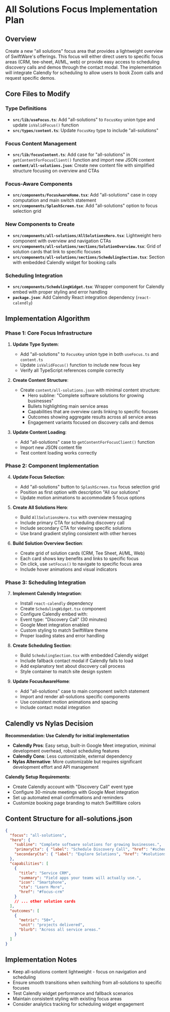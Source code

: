 # All Solutions Focus Implementation Plan

## Overview

Create a new "all solutions" focus area that provides a lightweight overview of SwiftWare's offerings. This focus will either direct users to specific focus areas (CRM, tee-sheet, AI/ML, web) or provide easy access to scheduling discovery calls and demos through the contact modal. The implementation will integrate Calendly for scheduling to allow users to book Zoom calls and request specific demos.

## Core Files to Modify

### Type Definitions

- **`src/lib/useFocus.ts`**: Add "all-solutions" to `FocusKey` union type and update `isValidFocus()` function
- **`src/types/content.ts`**: Update `FocusKey` type to include "all-solutions"

### Focus Content Management

- **`src/lib/focusContent.ts`**: Add case for "all-solutions" in `getContentForFocusClient()` function and import new JSON content
- **`content/all-solutions.json`**: Create new content file with simplified structure focusing on overview and CTAs

### Focus-Aware Components

- **`src/components/FocusAwareHome.tsx`**: Add "all-solutions" case in copy computation and main switch statement
- **`src/components/SplashScreen.tsx`**: Add "all-solutions" option to focus selection grid

### New Components to Create

- **`src/components/all-solutions/AllSolutionsHero.tsx`**: Lightweight hero component with overview and navigation CTAs
- **`src/components/all-solutions/sections/SolutionOverview.tsx`**: Grid of solution cards that link to specific focuses
- **`src/components/all-solutions/sections/SchedulingSection.tsx`**: Section with embedded Calendly widget for booking calls

### Scheduling Integration

- **`src/components/SchedulingWidget.tsx`**: Wrapper component for Calendly embed with proper styling and error handling
- **`package.json`**: Add Calendly React integration dependency (`react-calendly`)

## Implementation Algorithm

### Phase 1: Core Focus Infrastructure

1. **Update Type System**:
   - Add "all-solutions" to `FocusKey` union type in both `useFocus.ts` and `content.ts`
   - Update `isValidFocus()` function to include new focus key
   - Verify all TypeScript references compile correctly

2. **Create Content Structure**:
   - Create `content/all-solutions.json` with minimal content structure:
     - Hero subline: "Complete software solutions for growing businesses"
     - Bullets highlighting main service areas
     - Capabilities that are overview cards linking to specific focuses
     - Outcomes showing aggregate results across all service areas
     - Engagement variants focused on discovery calls and demos

3. **Update Content Loading**:
   - Add "all-solutions" case to `getContentForFocusClient()` function
   - Import new JSON content file
   - Test content loading works correctly

### Phase 2: Component Implementation

4. **Update Focus Selection**:
   - Add "all-solutions" button to `SplashScreen.tsx` focus selection grid
   - Position as first option with description "All our solutions"
   - Update motion animations to accommodate 5 focus options

5. **Create All Solutions Hero**:
   - Build `AllSolutionsHero.tsx` with overview messaging
   - Include primary CTA for scheduling discovery call
   - Include secondary CTA for viewing specific solutions
   - Use brand gradient styling consistent with other heroes

6. **Build Solution Overview Section**:
   - Create grid of solution cards (CRM, Tee Sheet, AI/ML, Web)
   - Each card shows key benefits and links to specific focus
   - On click, use `setFocus()` to navigate to specific focus area
   - Include hover animations and visual indicators

### Phase 3: Scheduling Integration

7. **Implement Calendly Integration**:
   - Install `react-calendly` dependency
   - Create `SchedulingWidget.tsx` component
   - Configure Calendly embed with:
   - Event type: "Discovery Call" (30 minutes)
   - Google Meet integration enabled
   - Custom styling to match SwiftWare theme
   - Proper loading states and error handling

8. **Create Scheduling Section**:
   - Build `SchedulingSection.tsx` with embedded Calendly widget
   - Include fallback contact modal if Calendly fails to load
   - Add explanatory text about discovery call process
   - Style container to match site design system

9. **Update FocusAwareHome**:
   - Add "all-solutions" case to main component switch statement
   - Import and render all-solutions specific components
   - Use consistent motion animations and spacing
   - Include contact modal integration

## Calendly vs Nylas Decision

**Recommendation: Use Calendly for initial implementation**

- **Calendly Pros**: Easy setup, built-in Google Meet integration, minimal development overhead, robust scheduling features
- **Calendly Cons**: Less customizable, external dependency
- **Nylas Alternative**: More customizable but requires significant development effort and API management

**Calendly Setup Requirements**:

- Create Calendly account with "Discovery Call" event type
- Configure 30-minute meetings with Google Meet integration
- Set up automated email confirmations and reminders
- Customize booking page branding to match SwiftWare colors

## Content Structure for all-solutions.json

```json
{
  "focus": "all-solutions",
  "hero": {
    "subline": "Complete software solutions for growing businesses.",
    "primaryCta": { "label": "Schedule Discovery Call", "href": "#scheduling" },
    "secondaryCta": { "label": "Explore Solutions", "href": "#solutions" }
  },
  "capabilities": [
    {
      "title": "Service CRM",
      "summary": "Field apps your teams will actually use.",
      "icon": "Smartphone",
      "cta": "Learn More",
      "href": "#focus-crm"
    }
    // ... other solution cards
  ],
  "outcomes": [
    {
      "metric": "50+",
      "unit": "projects delivered",
      "blurb": "Across all service areas."
    }
  ]
}
```

## Implementation Notes

- Keep all-solutions content lightweight - focus on navigation and scheduling
- Ensure smooth transitions when switching from all-solutions to specific focuses
- Test Calendly widget performance and fallback scenarios
- Maintain consistent styling with existing focus areas
- Consider analytics tracking for scheduling widget engagement

